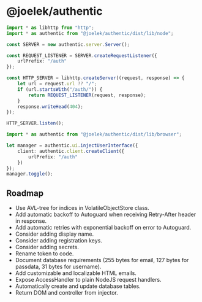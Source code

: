 # @joelek/authentic

```ts
import * as libhttp from "http";
import * as authentic from "@joelek/authentic/dist/lib/node";

const SERVER = new authentic.server.Server();

const REQUEST_LISTENER = SERVER.createRequestListener({
	urlPrefix: "/auth"
});

const HTTP_SERVER = libhttp.createServer((request, response) => {
	let url = request.url ?? "/";
	if (url.startsWith("/auth/")) {
		return REQUEST_LISTENER(request, response);
	}
	response.writeHead(404);
});

HTTP_SERVER.listen();
```

```ts
import * as authentic from "@joelek/authentic/dist/lib/browser";

let manager = authentic.ui.injectUserInterface({
	client: authentic.client.createClient({
		urlPrefix: "/auth"
	})
});
manager.toggle();
```

## Roadmap

* Use AVL-tree for indices in VolatileObjectStore class.
* Add automatic backoff to Autoguard when receiving Retry-After header in response.
* Add automatic retries with exponential backoff on error to Autoguard.
* Consider adding display name.
* Consider adding registration keys.
* Consider adding secrets.
* Rename token to code.
* Document database requirements (255 bytes for email, 127 bytes for passdata, 31 bytes for username).
* Add customizable and localizable HTML emails.
* Expose AccessHandler to plain NodeJS request handlers.
* Automatically create and update database tables.
* Return DOM and controller from injector.
